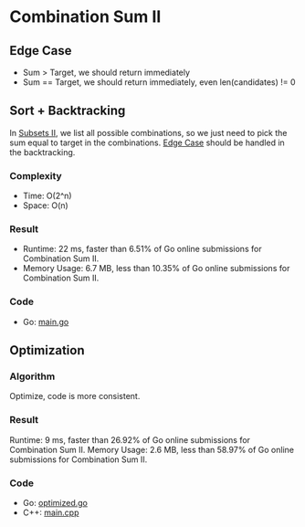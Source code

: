 # Combination Sum II



## Edge Case

- Sum > Target, we should return immediately
- Sum == Target, we should return immediately, even len(candidates) != 0


## Sort + Backtracking

In [Subsets II](medium/90/90.md#subsets-ii), we list all possible combinations, so we just need to pick the sum equal to target in the combinations.
[Edge Case](#edge-case) should be handled in the backtracking.


### Complexity 

- Time: O(2^n)
- Space: O(n)


### Result

- Runtime: 22 ms, faster than 6.51% of Go online submissions for Combination Sum II.
- Memory Usage: 6.7 MB, less than 10.35% of Go online submissions for Combination Sum II.


### Code

- Go: [main.go](#maingo)


## Optimization



### Algorithm

Optimize, code is more consistent.


### Result

Runtime: 9 ms, faster than 26.92% of Go online submissions for Combination Sum II.
Memory Usage: 2.6 MB, less than 58.97% of Go online submissions for Combination Sum II.


### Code

- Go: [optimized.go](#optimizedgo)
- C++: [main.cpp](#maincpp)
